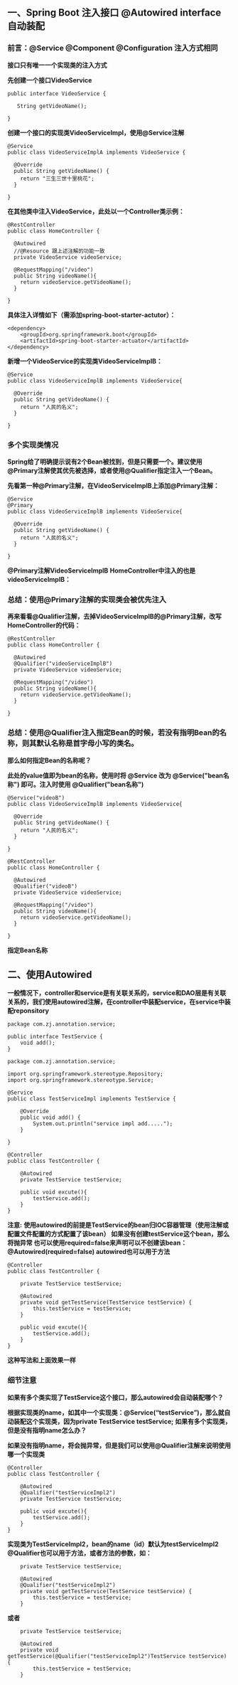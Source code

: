 ## 一、Spring Boot 注入接口 @Autowired interface 自动装配

### **前言：@Service @Component @Configuration 注入方式相同**

**接口只有唯一一个实现类的注入方式**

**先创建一个接口VideoService**

```
public interface VideoService {

   String getVideoName();

}
```
**创建一个接口的实现类VideoServiceImpl，使用@Service注解**
```
@Service
public class VideoServiceImplA implements VideoService {

  @Override
  public String getVideoName() {
    return "三生三世十里桃花";
  }

}
```
**在其他类中注入VideoService，此处以一个Controller类示例：**

```
@RestController
public class HomeController {

  @Autowired
  //@Resource 跟上述注解的功能一致
  private VideoService videoService;

  @RequestMapping("/video")
  public String videoName(){
    return videoService.getVideoName();
  }

}
```


**具体注入详情如下（需添加spring-boot-starter-actutor）：**

```
<dependency>
	<groupId>org.springframework.boot</groupId>
	<artifactId>spring-boot-starter-actuator</artifactId>
</dependency>

```



**新增一个VideoService的实现类VideoServiceImplB：**
```
@Service
public class VideoServiceImplB implements VideoService{

  @Override
  public String getVideoName() {
    return "人民的名义";
  }

}
```


### 多个实现类情况

**Spring给了明确提示说有2个Bean被找到，但是只需要一个。建议使用@Primary注解使其优先被选择，或者使用@Qualifier指定注入一个Bean。**

**先看第一种@Primary注解，在VideoServiceImplB上添加@Primary注解：**
```
@Service
@Primary
public class VideoServiceImplB implements VideoService{

  @Override
  public String getVideoName() {
    return "人民的名义";
  }

}
```


**@Primary注解VideoServiceImplB**
**HomeController中注入的也是videoServiceImplB：**


### **总结：使用@Primary注解的实现类会被优先注入**
**再来看看@Qualifier注解，去掉VideoServiceImplB的@Primary注解，改写HomeController的代码：**
```
@RestController
public class HomeController {

  @Autowired
  @Qualifier("videoServiceImplB")
  private VideoService videoService;

  @RequestMapping("/video")
  public String videoName(){
    return videoService.getVideoName();
  }

}
```

### **总结：使用@Qualifier注入指定Bean的时候，若没有指明Bean的名称，则其默认名称是首字母小写的类名。**
**那么如何指定Bean的名称呢？**

**此处的value值即为bean的名称，使用时将 @Service 改为 @Service("bean名称") 即可。注入时使用 @Qualifier("bean名称")**
```
@Service("videoB")
public class VideoServiceImplB implements VideoService{

  @Override
  public String getVideoName() {
    return "人民的名义";
  }

}
```


```
@RestController
public class HomeController {

  @Autowired
  @Qualifier("videoB")
  private VideoService videoService;

  @RequestMapping("/video")
  public String videoName(){
    return videoService.getVideoName();
  }

}
```
**指定Bean名称**




## 二、使用Autowired

**一般情况下，controller和service是有关联关系的，service和DAO层是有关联关系的，我们使用autowired注解，在controller中装配service，在service中装配reponsitory**
```
package com.zj.annotation.service;

public interface TestService {
    void add();
}

```

```
package com.zj.annotation.service;

import org.springframework.stereotype.Repository;
import org.springframework.stereotype.Service;

@Service 
public class TestServiceImpl implements TestService {

    @Override
    public void add() {
        System.out.println("service impl add.....");
    }

}
```
```
@Controller
public class TestController {

    @Autowired
    private TestService testService;

    public void excute(){
        testService.add();
    }
}

```
**注意:** **使用autowired的前提是TestService的bean归IOC容器管理（使用注解或配置文件配置的方式配置了该bean）
如果没有创建testService这个bean，那么将抛异常
也可以使用required=false来声明可以不创建该bean：@Autowired(required=false)
autowired也可以用于方法**

```
@Controller
public class TestController {

    private TestService testService;

    @Autowired
    private void getTestService(TestService testService) {
        this.testService = testService;
    }

    public void excute(){
        testService.add();
    }
}
```

**这种写法和上面效果一样**

### 细节注意

**如果有多个类实现了TestService这个接口，那么autowired会自动装配哪个？**

**根据实现类的name，如其中一个实现类：@Service(“testService”)，那么就自动装配这个实现类，因为private TestService testService;**
**如果有多个实现类，但是没有指明name怎么办？**

**如果没有指明name，将会抛异常，但是我们可以使用@Qualifier注解来说明使用哪一个实现类**

```
@Controller
public class TestController {

    @Autowired
    @Qualifier("testServiceImpl2")
    private TestService testService;

    public void excute(){
        testService.add();
    }
}
```

**实现类为TestServiceImpl2，bean的name（id）默认为testServiceImpl2**
**@Qualifier也可以用于方法，或者方法的参数，如：**

```
    private TestService testService;

    @Autowired
    @Qualifier("testServiceImpl2")
    private void getTestService(TestService testService) {
        this.testService = testService;
    }
```

**或者**

```
    private TestService testService;

    @Autowired
    private void getTestService(@Qualifier("testServiceImpl2")TestService testService) {
        this.testService = testService;
    }

```
